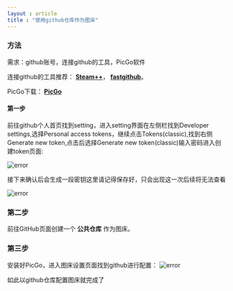 ```yaml
---
layout : article
title : "使用github仓库作为图床"
---
```


### 方法

需求：github账号，连接github的工具，PicGo软件

连接github的工具推荐：
**[Steam++](https://github.com/BeyondDimension/SteamTools/releases)**，
**[fastgithub](链接：https://pan.baidu.com/s/1NPmiqwdI9cv-wwOaUrhwqQ?pwd=5a6e)**。

PicGo下载：
**[PicGo](https://picgo.github.io/PicGo-Doc/zh/guide/#picgo-is-here)**

#### 第一步

前往github个人首页找到setting，进入setting界面在左侧栏找到Developer settings,选择Personal access tokens，继续点击Tokens(classic),找到右侧Generate new token,点击后选择Generate new token(classic)输入密码进入创建token页面:

![error](https://raw.githubusercontent.com/BugLeesir/image_host01/main/blogs_img/%E5%B1%8F%E5%B9%95%E6%88%AA%E5%9B%BE%202022-11-24%20232128.png)

接下来确认后会生成一段密钥这里请记得保存好，只会出现这一次后续将无法查看

![error](https://raw.githubusercontent.com/BugLeesir/image_host01/main/blogs_img/%E5%B1%8F%E5%B9%95%E6%88%AA%E5%9B%BE%202022-11-24%20232722.png)

### 第二步

前往GitHub页面创建一个
**公共仓库**
作为图床。

### 第三步

安装好PicGo，进入图床设置页面找到github进行配置：
![error](https://raw.githubusercontent.com/BugLeesir/image_host01/main/blogs_img/%E5%B1%8F%E5%B9%95%E6%88%AA%E5%9B%BE%202022-11-24%20233849.png)

如此以github仓库配置图床就完成了
